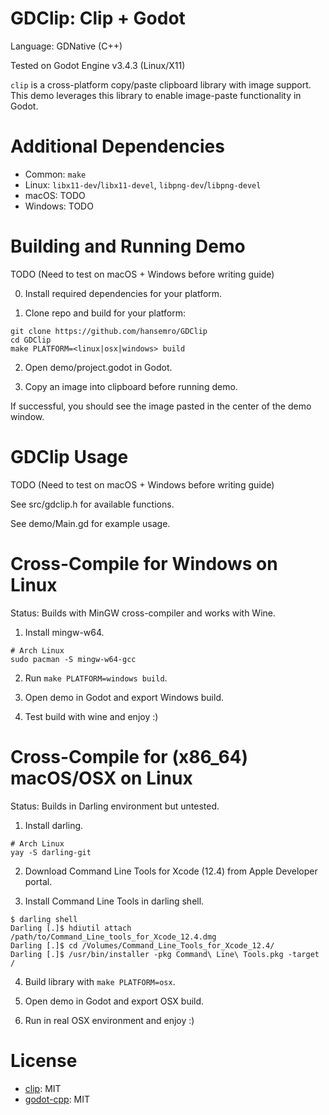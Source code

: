 # GDClip: Clip + Godot

Language: GDNative (C++)

Tested on Godot Engine v3.4.3 (Linux/X11)

`clip` is a cross-platform copy/paste clipboard library with image support. This
demo leverages this library to enable image-paste functionality in Godot.

# Additional Dependencies

- Common: `make`
- Linux: `libx11-dev`/`libx11-devel`, `libpng-dev`/`libpng-devel`
- macOS: TODO
- Windows: TODO

# Building and Running Demo

TODO (Need to test on macOS + Windows before writing guide)

0. Install required dependencies for your platform.

1. Clone repo and build for your platform:

```
git clone https://github.com/hansemro/GDClip
cd GDClip
make PLATFORM=<linux|osx|windows> build
```

2. Open demo/project.godot in Godot.

3. Copy an image into clipboard before running demo.

If successful, you should see the image pasted in the center of the demo
window.

# GDClip Usage

TODO (Need to test on macOS + Windows before writing guide)

See src/gdclip.h for available functions.

See demo/Main.gd for example usage.

# Cross-Compile for Windows on Linux

Status: Builds with MinGW cross-compiler and works with Wine.

1. Install mingw-w64.

```
# Arch Linux
sudo pacman -S mingw-w64-gcc
```

2. Run `make PLATFORM=windows build`.

3. Open demo in Godot and export Windows build.

4. Test build with wine and enjoy :)

# Cross-Compile for (x86_64) macOS/OSX on Linux

Status: Builds in Darling environment but untested.

1. Install darling.

```
# Arch Linux
yay -S darling-git
```

2. Download Command Line Tools for Xcode (12.4) from Apple Developer portal.

3. Install Command Line Tools in darling shell.

```
$ darling shell
Darling [.]$ hdiutil attach /path/to/Command_Line_tools_for_Xcode_12.4.dmg
Darling [.]$ cd /Volumes/Command_Line_Tools_for_Xcode_12.4/
Darling [.]$ /usr/bin/installer -pkg Command\ Line\ Tools.pkg -target /
```

4. Build library with `make PLATFORM=osx`.

5. Open demo in Godot and export OSX build.

6. Run in real OSX environment and enjoy :)

# License
- [clip](https://github.com/dacap/clip): MIT
- [godot-cpp](https://github.com/godotengine/godot-cpp): MIT
